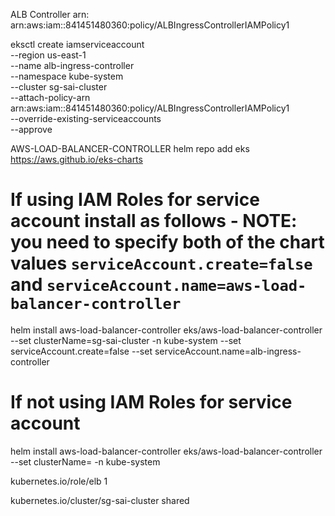ALB Controller arn: arn:aws:iam::841451480360:policy/ALBIngressControllerIAMPolicy1


eksctl create iamserviceaccount \
    --region us-east-1 \
    --name alb-ingress-controller \
    --namespace kube-system \
    --cluster sg-sai-cluster \
    --attach-policy-arn arn:aws:iam::841451480360:policy/ALBIngressControllerIAMPolicy1 \
    --override-existing-serviceaccounts \
    --approve

AWS-LOAD-BALANCER-CONTROLLER
helm repo add eks https://aws.github.io/eks-charts
# If using IAM Roles for service account install as follows -  NOTE: you need to specify both of the chart values `serviceAccount.create=false` and `serviceAccount.name=aws-load-balancer-controller`
helm install aws-load-balancer-controller eks/aws-load-balancer-controller --set clusterName=sg-sai-cluster -n kube-system --set serviceAccount.create=false --set serviceAccount.name=alb-ingress-controller
# If not using IAM Roles for service account
helm install aws-load-balancer-controller eks/aws-load-balancer-controller --set clusterName= -n kube-system


kubernetes.io/role/elb	1

kubernetes.io/cluster/sg-sai-cluster	shared